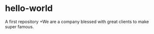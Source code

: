 
  # hello-world
  A first repository
 +We are a company blessed with great clients to make super famous.

